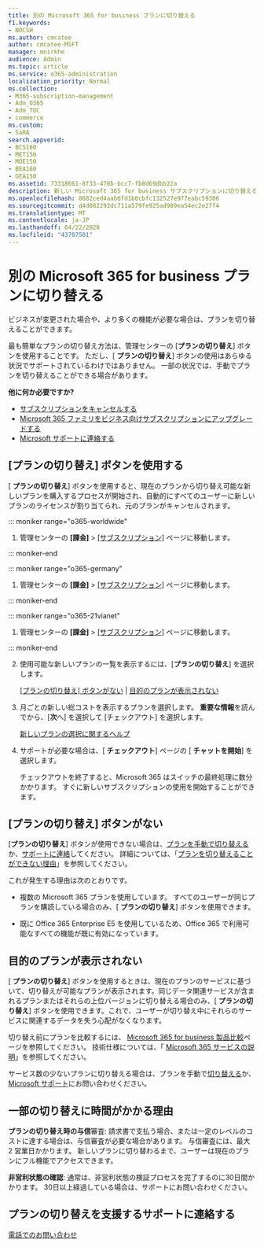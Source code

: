 ```yaml
---
title: 別の Microsoft 365 for business プランに切り替える
f1.keywords:
- NOCSH
ms.author: cmcatee
author: cmcatee-MSFT
manager: mnirkhe
audience: Admin
ms.topic: article
ms.service: o365-administration
localization_priority: Normal
ms.collection:
- M365-subscription-management
- Adm_O365
- Adm_TOC
- commerce
ms.custom:
- SaRA
search.appverid:
- BCS160
- MET150
- MOE150
- BEA160
- GEA150
ms.assetid: 73318661-8f33-478b-bcc7-fb8d69dbb22a
description: 新しい Microsoft 365 for business サブスクリプションに切り替える方法について説明します。
ms.openlocfilehash: 8682ced4aab6fd1b0cbfc132527e977eabc59306
ms.sourcegitcommit: d4d082292dc711a579fe925ad989ea54ec2e27f4
ms.translationtype: MT
ms.contentlocale: ja-JP
ms.lasthandoff: 04/22/2020
ms.locfileid: "43707501"
---
```

# <a name="switch-to-a-different-microsoft-365-for-business-plan"></a>別の Microsoft 365 for business プランに切り替える

ビジネスが変更された場合や、より多くの機能が必要な場合は、プランを切り替えることができます。  

最も簡単なプランの切り替え方法は、管理センターの [**プランの切り替え**] ボタンを使用することです。 ただし、[ **プランの切り替え**] ボタンの使用はあらゆる状況でサポートされているわけではありません。 一部の状況では、手動でプランを切り替えることができる場合があります。


**他に何か必要ですか?**
- [サブスクリプションをキャンセルする](cancel-your-subscription.md)
- [Microsoft 365 ファミリをビジネス向けサブスクリプションにアップグレードする](https://support.office.com/article/9322ffb8-a35d-4407-8ebe-ed6ea0859b9f.aspx)
- [Microsoft サポートに連絡する](../../admin/contact-support-for-business-products.md)

## <a name="use-the-switch-plans-button"></a>[プランの切り替え] ボタンを使用する

[ **プランの切り替え**] ボタンを使用すると、現在のプランから切り替え可能な新しいプランを購入するプロセスが開始され、自動的にすべてのユーザーに新しいプランのライセンスが割り当てられ、元のプランがキャンセルされます。

::: moniker range="o365-worldwide"

1. 管理センターの **[課金]** \> <a href="https://go.microsoft.com/fwlink/p/?linkid=842054" target="_blank">[サブスクリプション]</a> ページに移動します。

::: moniker-end

::: moniker range="o365-germany"

1. 管理センターの **[課金]** > <a href="https://go.microsoft.com/fwlink/p/?linkid=847745" target="_blank">[サブスクリプション]</a> ページに移動します。

::: moniker-end

::: moniker range="o365-21vianet"

1. 管理センターの **[課金]** > <a href="https://go.microsoft.com/fwlink/p/?linkid=850626" target="_blank">[サブスクリプション]</a> ページに移動します。

::: moniker-end

2. 使用可能な新しいプランの一覧を表示するには、[**プランの切り替え**] を選択します。

    [[プランの切り替え] ボタンがない](#the-switch-plans-button-isnt-there) | [目的のプランが表示されない](#i-dont-see-the-plan-i-want)

3. 月ごとの新しい総コストを表示するプランを選択します。 **重要な情報**を読んでから、[**次**へ] を選択して [チェックアウト] を選択します。

    [新しいプランの選択に関するヘルプ](https://go.microsoft.com/fwlink/p/?linkid=842056)

4. サポートが必要な場合は、[ **チェックアウト**] ページの [ **チャットを開始**] を選択します。

    チェックアウトを終了すると、Microsoft 365 はスイッチの最終処理に数分かかります。 すぐに新しいサブスクリプションの使用を開始することができます。

## <a name="the-switch-plans-button-isnt-there"></a>[プランの切り替え] ボタンがない

[**プランの切り替え**] ボタンが使用できない場合は、[プランを手動で切り替える](switch-plans-manually.md)か、[サポートに連絡](../../admin/contact-support-for-business-products.md)してください。 詳細については、「[プランを切り替えることができない理由](why-can-t-i-switch-plans.md)」を参照してください。
  
これが発生する理由は次のとおりです。
  
- 複数の Microsoft 365 プランを使用しています。 すべてのユーザーが同じプランを購読している場合のみ、[ **プランの切り替え**] ボタンを使用できます。

- 既に Office 365 Enterprise E5 を使用しているため、Office 365 で利用可能なすべての機能が既に有効になっています。

## <a name="i-dont-see-the-plan-i-want"></a>目的のプランが表示されない

[ **プランの切り替え**] ボタンを使用するときは、現在のプランのサービスに基づいて、切り替えが可能なプランが表示されます。同じデータ関連サービスが含まれるプランまたはそれらの上位バージョンに切り替える場合のみ、[ **プランの切り替え**] ボタンを使用できます。これで、ユーザーが切り替え中にそれらのサービスに関連するデータを失う心配がなくなります。
  
切り替え前にプランを比較するには、 [Microsoft 365 for business 製品比較](https://go.microsoft.com/fwlink/p/?linkid=842056)ページを参照してください。 技術仕様については、「 [Microsoft 365 サービスの説明](https://go.microsoft.com/fwlink/p/?linkid=842275)」を参照してください。
  
サービス数の少ないプランに切り替える場合は、プランを手動で[切り替える](switch-plans-manually.md)か、 [Microsoft サポート](../../admin/contact-support-for-business-products.md)にお問い合わせください。
  
## <a name="why-some-switches-take-longer"></a>一部の切り替えに時間がかかる理由

 **プランの切り替え時の与信**審査: 請求書で支払う場合、または一定のレベルのコストに達する場合は、与信審査が必要な場合があります。 与信審査には、最大 2 営業日かかります。 新しいプランに切り替わるまで、ユーザーは現在のプランにフル機能でアクセスできます。
  
 **非営利状態の確認**: 通常は、非営利状態の検証プロセスを完了するのに30日間かかります。 30日以上経過している場合は、サポートにお問い合わせください。
  
## <a name="call-support-to-help-you-switch-plans"></a>プランの切り替えを支援するサポートに連絡する

[電話でのお問い合わせ](../../admin/contact-support-for-business-products.md)
